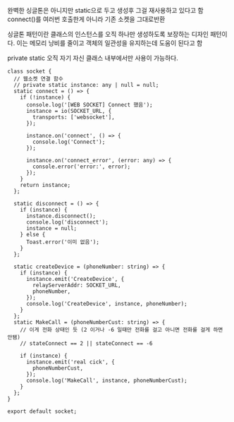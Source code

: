 완벽한 싱글톤은 아니지만 static으로 두고 생성후 그걸 재사용하고 있다고 함 connect()를 여러번 호출한게 아니라
기존 소켓을 그대로반환

싱글톤 패턴이란 클래스의 인스턴스를 오직 하나만 생성하도록 보장하는 디자인 패턴이다.
이는 메모리 낭비를 줄이고 객체의 일관성을 유지하는데 도움이 된다고 함

private static 오직 자기 자신 클래스 내부에서만 사용이 가능하다.


```tsx
class socket {
  // 웹소켓 연결 함수
  // private static instance: any | null = null;
  static connect = () => {
    if (!instance) {
      console.log('[WEB SOCKET] Connect 했음');
      instance = io(SOCKET_URL, {
        transports: ['websocket'],
      });

      instance.on('connect', () => {
        console.log('Connect');
      });

      instance.on('connect_error', (error: any) => {
        console.error('error:', error);
      });
    }
    return instance;
  };

  static disconnect = () => {
    if (instance) {
      instance.disconnect();
      console.log('disconnect');
      instance = null;
    } else {
      Toast.error('이미 없음');
    }
  };

  static createDevice = (phoneNumber: string) => {
    if (instance) {
      instance.emit('CreateDevice', {
        relayServerAddr: SOCKET_URL,
        phoneNumber,
      });
      console.log('CreateDevice', instance, phoneNumber);
    }
  };
  static MakeCall = (phoneNumberCust: string) => {
    // 이게 전화 상태인 듯 (2 이거나 -6 일때만 전화를 걸고 아니면 전화를 걸게 하면 안됌)
    // stateConnect == 2 || stateConnect == -6

    if (instance) {
      instance.emit('real cick', {
        phoneNumberCust,
      });
      console.log('MakeCall', instance, phoneNumberCust);
    }
  };
}

export default socket;
```
